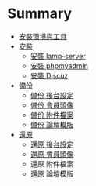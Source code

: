 # Summary

* [安裝環境與工具](README.md)
* [安裝](install/README.md)
   * [安裝 lamp-server](install/inst_lamp.md)
   * [安裝 phpmyadmin](install/inst_phpmyadm.md)
   * [安裝 Discuz](install/inst_discuz.md)
* [備份](backup/README.md)
   * [備份 後台設定](backup/bkup_sql.md)
   * [備份 會員頭像](backup/bkup_avatar.md)
   * [備份 附件檔案](backup/bkup_attachment.md)
   * [備份 論壇模版](backup/bkup_template.md)
* [還原](restore/README.md)
   * [還原 後台設定](restore/sr_sql.md)
   * [還原 會員頭像](restore/sr_avatar.md)
   * 還原 附件檔案
   * 還原 論壇模版


